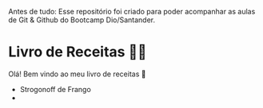 Antes de tudo: Esse repositório foi criado para poder acompanhar as aulas de Git & Github do Bootcamp Dio/Santander.

# Livro de Receitas :man_cook:

Olá! Bem vindo ao meu livro de receitas :wave:

- Strogonoff de Frango
- 
